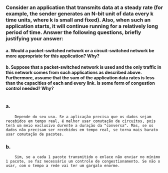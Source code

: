 ### Consider an application that transmits data at a steady rate (for example, the sender generates an N-bit unit of data every k time units, where k is small and fixed). Also, when such an application starts, it will continue running for a relatively long period of time. Answer the following questions, briefly justifying your answer:
####    a. Would a packet-switched network or a circuit-switched network be more appropriate for this application? Why?
####    b. Suppose that a packet-switched network is used and the only traffic in this network comes from such applications as described above. Furthermore, assume that the sum of the application data rates is less than the capacities of each and every link. Is some form of congestion control needed? Why?

#
### a.
        
        Depende do seu uso. Se a aplicação precisa que os dados sejam recebidos em tempo real, é melhor usar comutação de circuitos, pois terá um meio exclusivo durente a duração da "conversa". Mas, se os dados não precisam ser recebidos em tempo real, se torna mais barato usar comutação de pacotes.

### b.
  
        Sim, se a cada 1 pacote transmitido o enlace não enviar no mínimo 1 pacote, se faz necessário um controle de congestionamento. Se não o usar, com o tempo a rede vai ter um gargalo enorme.
